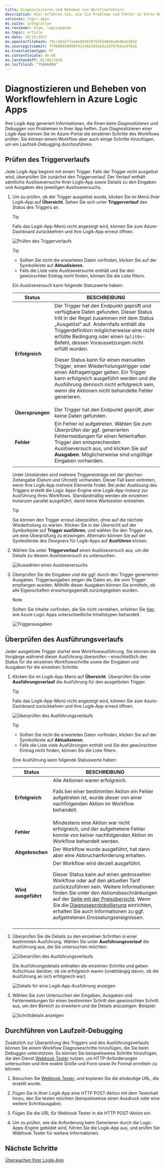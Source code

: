 ```yaml
---
title: Diagnostizieren und Beheben von Workflowfehlern
description: Hier erfahren Sie, wie Sie Probleme und Fehler in Ihren Workflows in Azure Logic Apps diagnostizieren und beheben.
services: logic-apps
ms.suite: integration
ms.reviewer: klam, logicappspm
ms.topic: article
ms.date: 10/15/2017
ms.openlocfilehash: 79cc9d1bf7aa9e8848197525646b0a3646a558d2
ms.sourcegitcommit: ff9688050000593146b509a5da18fbf64e24fbeb
ms.translationtype: HT
ms.contentlocale: de-DE
ms.lasthandoff: 01/06/2020
ms.locfileid: "75666804"
---
```

# <a name="troubleshoot-and-diagnose-workflow-failures-in-azure-logic-apps"></a>Diagnostizieren und Beheben von Workflowfehlern in Azure Logic Apps

Ihre Logik-App generiert Informationen, die Ihnen beim Diagnostizieren und Debuggen von Problemen in Ihrer App helfen. Zum Diagnostizieren einer Logik-App können Sie im Azure-Portal die einzelnen Schritte des Workflows prüfen. Sie können einem Workflow aber auch einige Schritte hinzufügen, um ein Laufzeit-Debugging durchzuführen.

## <a name="review-trigger-history"></a>Prüfen des Triggerverlaufs

Jede Logik-App beginnt mit einem Trigger. Falls der Trigger nicht ausgelöst wird, überprüfen Sie zunächst den Triggerverlauf. Der Verlauf enthält sämtliche Auslöseversuche Ihrer Logik-App sowie Details zu den Eingaben und Ausgaben des jeweiligen Auslöseversuchs.

1. Um zu prüfen, ob der Trigger ausgelöst wurde, klicken Sie im Menü Ihrer Logik-App auf **Übersicht**. Sehen Sie sich unter **Triggerverlauf** den Status des Triggers an.

   > [!TIP]
   > Falls das Logik-App-Menü nicht angezeigt wird, können Sie zum Azure-Dashboard zurückkehren und Ihre Logik-App erneut öffnen.

   ![Prüfen des Triggerverlaufs](./media/logic-apps-diagnosing-failures/logic-app-trigger-history-overview.png)

   > [!TIP]
   > * Sollten Sie nicht die erwarteten Daten vorfinden, klicken Sie auf der Symbolleiste auf **Aktualisieren**.
   > * Falls die Liste viele Auslöseversuche enthält und Sie den gewünschten Eintrag nicht finden, können Sie die Liste filtern.

   Ein Auslöseversuch kann folgende Statuswerte haben:

   | Status | BESCHREIBUNG | 
   | ------ | ----------- | 
   | **Erfolgreich** | Der Trigger hat den Endpunkt geprüft und verfügbare Daten gefunden. Dieser Status tritt in der Regel zusammen mit dem Status „Ausgelöst“ auf. Andernfalls enthält die Triggerdefinition möglicherweise eine nicht erfüllte Bedingung oder einen `SplitOn`-Befehl, dessen Voraussetzungen nicht erfüllt wurden. <p>Dieser Status kann für einen manuellen Trigger, einen Wiederholungstrigger oder einen Abfragetrigger gelten. Ein Trigger kann erfolgreich ausgeführt werden und die Ausführung dennoch nicht erfolgreich sein, wenn die Aktionen nicht behandelte Fehler generieren. | 
   | **Übersprungen** | Der Trigger hat den Endpunkt geprüft, aber keine Daten gefunden. | 
   | **Fehler** | Ein Fehler ist aufgetreten. Wählen Sie zum Überprüfen der ggf. generierten Fehlermeldungen für einen fehlerhaften Trigger den entsprechenden Auslöseversuch aus, und klicken Sie auf **Ausgaben**. Möglicherweise sind ungültige Eingaben vorhanden. | 
   ||| 

   Unter Umständen sind mehrere Triggereinträge mit der gleichen Zeitangabe (Datum und Uhrzeit) vorhanden. Dieser Fall kann eintreten, wenn Ihre Logik-App mehrere Elemente findet. 
   Bei jeder Auslösung des Triggers erstellt die Logic Apps-Engine eine Logik-App-Instanz zur Ausführung Ihres Workflows. Standardmäßig werden die einzelnen Instanzen parallel ausgeführt, damit keine Wartezeiten entstehen.

   > [!TIP]
   > Sie können den Trigger erneut überprüfen, ohne auf die nächste Wiederholung zu warten. Klicken Sie in der Übersicht auf der Symbolleiste auf **Trigger ausführen**, und wählen Sie den Trigger aus, um eine Überprüfung zu erzwingen. Alternativ können Sie auf der Symbolleiste des Designers für Logik-Apps auf **Ausführen** klicken.

3. Wählen Sie unter **Triggerverlauf** einen Auslöseversuch aus, um die Details zu diesem Auslöseversuch zu untersuchen. 

   ![Auswählen eines Auslöseversuchs](./media/logic-apps-diagnosing-failures/logic-app-trigger-history.png)

4. Überprüfen Sie die Eingaben und die ggf. durch den Trigger generierten Ausgaben. Triggerausgaben zeigen die Daten an, die vom Trigger empfangen wurden. Mithilfe dieser Ausgaben können Sie ermitteln, ob alle Eigenschaften erwartungsgemäß zurückgegeben wurden.

   > [!NOTE]
   > Sollten Sie Inhalte vorfinden, die Sie nicht verstehen, erfahren Sie [hier](../logic-apps/logic-apps-content-type.md), wie Azure Logic Apps unterschiedliche Inhaltstypen behandelt.

   ![Triggerausgaben](./media/logic-apps-diagnosing-failures/trigger-outputs.png)

## <a name="review-run-history"></a>Überprüfen des Ausführungsverlaufs

Jeder ausgelöste Trigger startet eine Workflowausführung. Sie können die Vorgänge während dieser Ausführung überprüfen – einschließlich des Status für die einzelnen Workflowschritte sowie der Eingaben und Ausgaben für die einzelnen Schritte.

1. Klicken Sie im Logik-App-Menü auf **Übersicht**. Überprüfen Sie unter **Ausführungsverlauf** die Ausführung für den ausgelösten Trigger.

   > [!TIP]
   > Falls das Logik-App-Menü nicht angezeigt wird, können Sie zum Azure-Dashboard zurückkehren und Ihre Logik-App erneut öffnen.

   ![Überprüfen des Ausführungsverlaufs](./media/logic-apps-diagnosing-failures/logic-app-runs-history-overview.png)

   > [!TIP]
   > * Sollten Sie nicht die erwarteten Daten vorfinden, klicken Sie auf der Symbolleiste auf **Aktualisieren**.
   > * Falls die Liste viele Ausführungen enthält und Sie den gewünschten Eintrag nicht finden, können Sie die Liste filtern.

   Eine Ausführung kann folgende Statuswerte haben:

   | Status | BESCHREIBUNG | 
   | ------ | ----------- | 
   | **Erfolgreich** | Alle Aktionen waren erfolgreich. <p>Falls bei einer bestimmten Aktion ein Fehler aufgetreten ist, wurde dieser von einer nachfolgenden Aktion im Workflow behandelt. | 
   | **Fehler** | Mindestens eine Aktion war nicht erfolgreich, und der aufgetretene Fehler konnte von keiner nachfolgenden Aktion im Workflow behandelt werden. | 
   | **Abgebrochen** | Der Workflow wurde ausgeführt, hat dann aber eine Abbruchanforderung erhalten. | 
   | **Wird ausgeführt** | Der Workflow wird derzeit ausgeführt. <p>Dieser Status kann auf einen gedrosselten Workflow oder auf den aktuellen Tarif zurückzuführen sein. Weitere Informationen finden Sie unter den Aktionsbeschränkungen auf der [Seite mit der Preisübersicht](https://azure.microsoft.com/pricing/details/logic-apps/). Wenn Sie die [Diagnoseprotokollierung](../logic-apps/logic-apps-monitor-your-logic-apps.md) einrichten, erhalten Sie auch Informationen zu ggf. aufgetretenen Drosselungsereignissen. | 
   ||| 

2. Überprüfen Sie die Details zu den einzelnen Schritten in einer bestimmten Ausführung. Wählen Sie unter **Ausführungsverlauf** die Ausführung aus, die Sie untersuchen möchten.

   ![Überprüfen des Ausführungsverlaufs](./media/logic-apps-diagnosing-failures/logic-app-run-history.png)

   Die Ausführungsdetails enthalten die einzelnen Schritte und geben Aufschluss darüber, ob sie erfolgreich waren (unabhängig davon, ob die Ausführung an sich erfolgreich war).

   ![Details für eine Logik-App-Ausführung anzeigen](./media/logic-apps-diagnosing-failures/logic-app-run-details.png)

3. Wählen Sie zum Untersuchen der Eingaben, Ausgaben und Fehlermeldungen für einen bestimmten Schritt den gewünschten Schritt aus, um den Bereich zu erweitern und die Details anzuzeigen. Beispiel:

   ![Schrittdetails anzeigen](./media/logic-apps-diagnosing-failures/logic-app-run-details-expanded.png)

## <a name="perform-runtime-debugging"></a>Durchführen von Laufzeit-Debugging

Zusätzlich zur Überprüfung des Triggers und des Ausführungsverlaufs können Sie einem Workflow Diagnoseschritte hinzufügen, die Sie beim Debuggen unterstützen. So können Sie beispielsweise Schritte hinzufügen, die den Dienst [Webhook Tester](https://webhook.site/) nutzen, um HTTP-Anforderungen untersuchen und ihre exakte Größe und Form sowie ihr Format ermitteln zu können.

1. Besuchen Sie [Webhook Tester](https://webhook.site/), und kopieren Sie die eindeutige URL, die erstellt wurde.

2. Fügen Sie in Ihrer Logik-App eine HTTP POST-Aktion mit dem Textinhalt hinzu, den Sie testen möchten (beispielsweise einen Ausdruck oder eine weitere Schrittausgabe).

3. Fügen Sie die URL für Webhook Tester in die HTTP POST-Aktion ein.

4. Um zu prüfen, wie die Anforderung beim Generieren durch die Logic Apps-Engine gebildet wird, führen Sie die Logik-App aus, und prüfen Sie Webhook Tester für weitere Informationen.

## <a name="next-steps"></a>Nächste Schritte

[Überwachen Ihrer Logik-App](../logic-apps/logic-apps-monitor-your-logic-apps.md)
